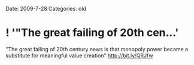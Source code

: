 Date: 2009-7-28
Categories: old

# ! '"The great failing of 20th cen...'

"The great failing of 20th century news is that monopoly power became a substitute for meaningful value creation"  <a href="http://bit.ly/QRJfw" rel="nofollow">http://bit.ly/QRJfw</a>
